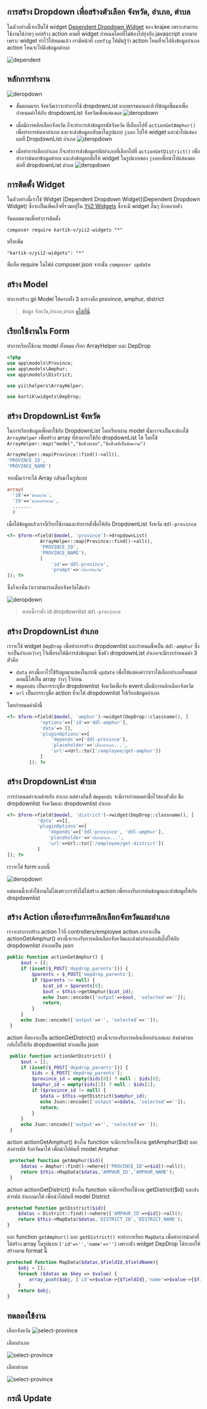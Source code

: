 การสร้าง Dropdown เพื่อสร้างตัวเลือก จังหวัด, อำเภอ, ตำบล
---------------------------
ในตัวอย่างนี้จะเป็นใช้ widget [Dependent Dropdown Widget](http://demos.krajee.com/widgets#depdrop) ของ krajee เพราะสามารถใช้งานได้ง่ายๆ แค่สร้าง action ตามที่ widget กำหนดโดยที่ไม่ต้องไปยุ่งกับ javascript มากมายเพราะ widget ทำไว้ให้หมดแล้ว เรามีหน้าที่ `config` ให้มันรู้ว่า action ใหนที่จะไปดึงข้อมูลอำเภอ action ใหนจะไปดึงข้อมูลตำบล

![dependent](/images/depdrop.png)

## หลักการทำงาน
![deropdown](/images/dropdown-flow.png)


- ขั้นตอนแรก จังหวัดเราจะทำการใช้ dropdownList แบบธรรมดาและคิวรีข้อมูลขึ้นมาเพื่อกำหนดค่าให้กับ dropdownList จังหวัดเพื่อแสดงผล
![deropdown](/images/province.png)

- เมื่อมีการคลิกเลือกจังหวัด ก็จะทำการส่งข้อมูลรหัสจังหวัด ที่เลือกไปที่ `actionGetAmphur()` เพื่อทำการค้นหาอำเภอ
 และจะส่งข้อมูลกลับมาในรูปแบบ `json` ไปให้ widget และนำไปแสดงผลที่ DropdownList อำเภอ
 ![deropdown](/images/amphur.png)
- เมื่อทำการเลือกอำเภอ ก็จะทำการส่งข้อมูลรหัสอำเภอที่เลือกไปที่ `actionGetDistrict()` เพื่อทำการค้นหาข้อมูลตำบล และส่งข้อมูลกลับให้ widget ในรูปแบบของ `json`เพื่อนำไปแสดงผลต่อที่ dropdownList ตำบล
![deropdown](/images/district.png)



## การติดตั้ง Widget
ในตัวอย่างนี้เราใช้ Widget [Dependent Dropdown Widget](Dependent Dropdown Widget) ซึ่งจะเป็นเพ็คเก็จที่รวมอยุ่ใน [Yii2 Widgets](http://demos.krajee.com/widgets) ซึ่งจะมี widget อื่นๆ อีกหลายตัว

รันคอมมานเพื่อทำการติดตั้ง
```
composer require kartik-v/yii2-widgets "*"
```
หรือเพิ่ม
```
"kartik-v/yii2-widgets": "*"
```
ที่แท็ค require ในไฟล์ composer.json จากนั้น `composer update`

## สร้าง Model
ทำการสร้าง gii Model ให้ครบทั้ง 3 ตารางคือ province, amphur, district
> ข้อมูล จังหวัด,อำเภอ,ตำบล [ดูได้ที่นี่](https://github.com/dimpled/Yii2-Learning-Source/blob/master/yii2-learning-source.sql)

## เรียกใช้งานใน Form
ทำการเรียกใช้งาน model ทั้งหมด เรียก ArrayHelper และ DepDrop
```php
<?php
use app\models\Province;
use app\models\Amphur;
use app\models\District;

use yii\helpers\ArrayHelper;

use kartik\widgets\DepDrop;
```

## สร้าง DropdownList จังหวัด
ในการเรียกข้อมูลเพื่อมาใช้กับ DropdownList โดยเรียกผ่าน model นั้นเราจะเป็นจะต้องใช้ `ArrayHelper` เพื่อสร้าง array ที่สามารถใช้กับ dropdownList ได้ โดยใช้ `ArrayHelper::map("model","ชื่อฟิวด์รหัส","ชื่อฟิวด์ที่เป็นข้อความ")`
```php
ArrayHelper::map(Province::find()->all(),
'PROVINCE_ID',
'PROVINCE_NAME')
```
จากนั้นเราจะได้ Array กลับมาในรูปแบบ
```php
array(
  '28'=>'ขอนแก่น',
  '29'=>'มาหาสารคาม',
  .......
  )
```
เมื่อได้ข้อมูลแล้วเราก็เรียกใช้งานและทำการตั้งชื่อให้กับ DropdownList จังหวัด `ddl-province`

```php
<?= $form->field($model, 'province')->dropdownList(
            ArrayHelper::map(Province::find()->all(),
            'PROVINCE_ID',
            'PROVINCE_NAME'),
            [
                'id'=>'ddl-province',
                'prompt'=>'เลือกจังหวัด'
]); ?>
```

ซึ่งก็จะเห็นว่าเราสามารถเลือกจังหวัดได้แล้ว

![deropdown](/images/province-view.png)

> ตอนนี้เราตั้ง id dropdownlist `ddl-province`

## สร้าง DropdownList อำเภอ
เราจะใช้ widget `DepDrop` เพื่อทำการสร้าง dropdownlist และกำหนดชื่อเป็น `ddl-amphur`  ซึ่งจะเป็นอำเภอว่างๆ ไว้เพื่อรอให้มีการส่งข้อมูลมา ซึ่งตัว dropdownList อำเภอจะมีการกำหนดค่า 3 ตัวคือ
- `data` ตรงนี้เอาไว้ใช้รับมูลมาแสดงในกรณี `update` เพื่อให้แสดงค่าว่าเราได้เลือกอำเภอใหนแต่ตอนนี้ใส่เป็น array ว่างๆ ไว้ก่อน
- `depends` เป็นการระบุชื่อ dropdownlist จังหวัดเพื่อจับ event เมื่อมีการคลิกเลือกจังหวัด
- `url` เป็นการระบุชื่อ action ที่จะให้ dropdownlist ไปเรียกข้อมูลอำเภอ

โดยกำหนดค่าดังนี้

```php
<?= $form->field($model, 'amphur')->widget(DepDrop::classname(), [
            'options'=>['id'=>'ddl-amphur'],
            'data'=> [],
            'pluginOptions'=>[
                'depends'=>['ddl-province'],
                'placeholder'=>'เลือกอำเภอ...',
                'url'=>Url::to(['/employee/get-amphur'])
            ]
        ]); ?>
```


## สร้าง DropdownList ตำบล
การกำหนดค่าจะคล้ายกับ อำเภอ แต่ต่างกันที่ `depends` จะมีการกำหนดค่าชื่อไว้สองตัวคือ ชือ dropdownlist จังหวัดและ dropdownlist อำเภอ
```php
<?= $form->field($model, 'district')->widget(DepDrop::classname(), [
           'data' =>[],
           'pluginOptions'=>[
               'depends'=>['ddl-province', 'ddl-amphur'],
               'placeholder'=>'เลือกตำบล...',
               'url'=>Url::to(['/employee/get-district'])
           ]
]); ?>
```
เราจะได้ form แบบนี้

![deropdown](/images/depdrop-all.png)

แต่ตอนนี้จะยังใช้งานไม่ได้เพราะเรายังไม่ได้สร้าง action เพื่อรองรับการค้นข้อมูลและส่งข้อมูลให้กับ dropdownlist

## สร้าง Action เพื่อรองรับการคลิกเลือกจังหวัดและอำเภอ
เราจะทำการสร้าง action ไว้ที่ controllers/employee
action แรกจะเป็น actionGetAmphur() ตรงนี้จะรองรับการคลิกเลือกจังหวัดและส่งค่าอำเภอกลับไปให้กับ dropdownlist อำเภอเป็น json

```php
public function actionGetAmphur() {
     $out = [];
     if (isset($_POST['depdrop_parents'])) {
         $parents = $_POST['depdrop_parents'];
         if ($parents != null) {
             $cat_id = $parents[0];
             $out = $this->getAmphur($cat_id);
             echo Json::encode(['output'=>$out, 'selected'=>'']);
             return;
         }
     }
     echo Json::encode(['output'=>'', 'selected'=>'']);
 }
```
action ที่สองจะเป็น actionGetDistrict() ตรงนี้จะรองรับการคลิกเลือกอำเภอและ ส่งค่าตำบลกลับไปให้กับ dropdownlist ตำบลเป็น json

```php
 public function actionGetDistrict() {
     $out = [];
     if (isset($_POST['depdrop_parents'])) {
         $ids = $_POST['depdrop_parents'];
         $province_id = empty($ids[0]) ? null : $ids[0];
         $amphur_id = empty($ids[1]) ? null : $ids[1];
         if ($province_id != null) {
            $data = $this->getDistrict($amphur_id);
            echo Json::encode(['output'=>$data, 'selected'=>'']);
            return;
         }
     }
     echo Json::encode(['output'=>'', 'selected'=>'']);
 }
```

action actionGetAmphur() ข้างใน function จะมีการเรียกใช้งาน getAmphur($id) และส่งค่ารหัส จังหวัดมาให้ เพื่อนำไปค้นที่ model Amphur
```php
 protected function getAmphur($id){
     $datas = Amphur::find()->where(['PROVINCE_ID'=>$id])->all();
     return $this->MapData($datas,'AMPHUR_ID','AMPHUR_NAME');
 }
 ```

 action actionGetDistrict() ข้างใน function จะมีการเรียกใช้งาน getDistrict($id) และส่งค่ารหัส อำเภอมาให้ เพื่อนำไปค้นที่ model District
 ```php
 protected function getDistrict($id){
     $datas = District::find()->where(['AMPHUR_ID'=>$id])->all();
     return $this->MapData($datas,'DISTRICT_ID','DISTRICT_NAME');
 }
 ```

 และ function `getAmphur()` และ `getDistrict()` จะทำการเรียก  `MapData` เพื่อทำการนำค่าที่ได้สร้าง array ในรูปแบบ `['id'=>'','name'=>'']` เพราะตัว widget DepDrop ได้ระบบให้สร้างตาม format นี้
 ```php
 protected function MapData($datas,$fieldId,$fieldName){
     $obj = [];
     foreach ($datas as $key => $value) {
         array_push($obj, ['id'=>$value->{$fieldId},'name'=>$value->{$fieldName}]);
     }
     return $obj;
 }
 ```

## ทดลองใช้งาน
เลือกจังหวัด
![select-province](/images/select-province.png)

เลือกอำเภอ

![select-province](/images/select-amphur.png)

เลือกตำบล

![select-province](/images/select-district.png)

## กรณี Update

